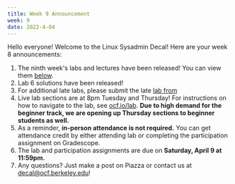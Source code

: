 ```yaml
---
title: Week 9 Announcement
week: 9
date: 2022-4-04
---
```


Hello everyone! Welcome to the Linux Sysadmin Decal! Here are your week 8 announcements:

1. The ninth week's labs and lectures have been released! You can view them [below](#week-9-442022).
2. Lab 6 solutions have been released!
3. For additional late labs, please submit the late [lab from](https://docs.google.com/forms/d/e/1FAIpQLSde6CIiaA1Z-U3vSxDU_AbmyyWKEVPKa-vhHEysltLsG2de3A/viewform)
4. Live lab sections are at 8pm Tuesday and Thursday! For instructions on how to navigate to the lab, see [ocf.io/lab](https://ocf.io/lab). **Due to high demand for the beginner track, we are opening up Thursday sections to beginner students as well.**
5. As a reminder, **in-person attendance is not required.** You can get attendance credit by either attending lab or completing the participation assignment on Gradescope.
6. The lab and participation assignments are due on **Saturday, April 9 at 11:59pm.**
7. Any questions? Just make a post on Piazza or contact us at [decal@ocf.berkeley.edu](mailto:decal@ocf.berkeley.edu)!
